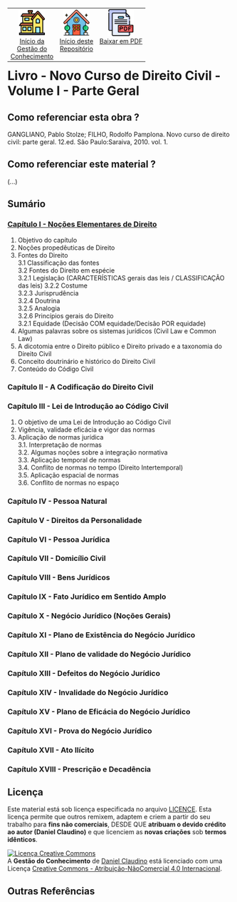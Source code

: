 <table align="right" border="0">
  <tr>
    <td align="center" valign="top">
      <a href="https://github.com/dnlclaudino/gestao-do-conhecimento#readme">
        <img src="https://github.com/dnlclaudino/imagens/blob/master/icones/casa3.png?raw=true" heigh="60" width="60"><br>Início da <br>Gestão do <br>Conhecimento
      </a>
    </td>
    <td align="center" valign="top">
      <a href="https://github.com/dnlclaudino/direito-civil#readme">
        <img src="https://github.com/dnlclaudino/imagens/blob/master/icones/casa2.png?raw=true" heigh="60" width="60"><br>Início deste <br>Repositório
      </a>
    </td>
    <td align="center" valign="top">
      <a href="https://github.com/dnlclaudino/direito-civil#readme">
        <img src="https://github.com/dnlclaudino/imagens/blob/master/icones-aplicativos/pdf/pdf.png?raw=true" heigh="60" width="60"><br>Baixar em PDF
      </a>
    </td>
  </tr>
</table><br><br><br><br><br>

# Livro - Novo Curso de Direito Civil - Volume I - Parte Geral


## Como referenciar esta obra ?

GANGLIANO, Pablo Stolze; FILHO, Rodolfo Pamplona. Novo curso de direito civil: parte geral. 12.ed. São Paulo:Saraiva, 2010. vol. 1.

## Como referenciar este material ?

(...)

## Sumário

### [Capítulo I - Noções Elementares de Direito](./capitulo-i-nocoes-elementares-de-direito.md)

1. Objetivo do capítulo  
2. Noções propedêuticas de Direito  
3. Fontes do Direito  
3.1 Classificação das fontes  
3.2 Fontes do Direito em espécie  
3.2.1 Legislação (CARACTERÍSTICAS gerais das leis / CLASSIFICAÇÃO das leis)
3.2.2 Costume  
3.2.3 Jurisprudência  
3.2.4 Doutrina  
3.2.5 Analogia  
3.2.6 Princípios gerais do Direito  
3.2.1 Equidade (Decisão COM equidade/Decisão POR equidade)
4. Algumas palavras sobre os sistemas jurídicos (Civil Law e Common Law)  
5. A dicotomia entre o Direito público e Direito privado e a taxonomia do Direito Civil  
6. Conceito doutrinário e histórico do Direito Civil  
7. Conteúdo do Código Civil  

### Capítulo II - A Codificação do Direito Civil

### Capítulo III - Lei de Introdução ao Código Civil

1. O objetivo de uma Lei de Introdução ao Código Civil  
2. Vigência, validade eficácia e vigor das normas  
3. Aplicação de normas jurídica  
3.1. Interpretação de normas  
3.2. Algumas noções sobre a integração normativa  
3.3. Aplicação temporal de normas  
3.4. Conflito de normas no tempo (Direito Intertemporal)  
3.5. Aplicação espacial de normas  
3.6. Conflito de normas no espaço  

### Capítulo IV - Pessoa Natural

### Capítulo V - Direitos da Personalidade

### Capítulo VI - Pessoa Jurídica

### Capítulo VII - Domicílio Civil

### Capítulo VIII - Bens Jurídicos

### Capítulo IX - Fato Jurídico em Sentido Amplo

### Capítulo X - Negócio Jurídico (Noções Gerais)

### Capítulo XI - Plano de Existência do Negócio Jurídico

### Capítulo XII - Plano de validade do Negócio Jurídico

### Capítulo XIII - Defeitos do Negócio Jurídico

### Capítulo XIV - Invalidade do Negócio Jurídico

### Capítulo XV - Plano de Eficácia do Negócio Jurídico

### Capítulo XVI - Prova do Negócio Jurídico

### Capítulo XVII - Ato Ilícito

### Capítulo XVIII - Prescrição e Decadência

## Licença

Este material está sob licença especificada no arquivo [LICENCE](../LICENSE). Esta licença permite que outros remixem, adaptem e criem a partir do seu trabalho para **fins não comerciais**, DESDE QUE **atribuam o devido crédito ao autor (Daniel Claudino)** e que licenciem as **novas criações** sob **termos idênticos**.

<a rel="license" href="http://creativecommons.org/licenses/by-nc/4.0/"><img alt="Licença Creative Commons" style="border-width:0" src="https://i.creativecommons.org/l/by-nc/4.0/88x31.png" /></a><br /><span xmlns:dct="http://purl.org/dc/terms/" href="http://purl.org/dc/dcmitype/Text" property="dct:title" rel="dct:type">A <b>Gestão do Conhecimento</b></span> de <a xmlns:cc="http://creativecommons.org/ns#" href="https://github.com/dnlclaudino/gestao-do-conhecimento" property="cc:attributionName" rel="cc:attributionURL">Daniel Claudino</a> está licenciado com uma Licença <a rel="license" href="http://creativecommons.org/licenses/by-nc/4.0/">Creative Commons - Atribuição-NãoComercial 4.0 Internacional</a>.

## Outras Referências
